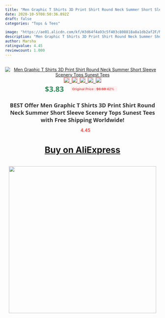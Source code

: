 ```yaml
---
title: "Men Graphic T Shirts 3D Print Shirt Round Neck Summer Short Sleeve Scenery Tops Sunest Tees"
date: 2020-10-5T08:50:36.892Z
draft: false
categories: "Tops & Tees"

image: "https://ae01.alicdn.com/kf/H3d64f4a93c5f403c808818a8a1db2af2F/Men-Graphic-T-Shirts-3D-Print-Shirt-Round-Neck-Summer-Short-Sleeve-Scenery-Tops-Sunest-Tees.jpg"
description: "Men Graphic T Shirts 3D Print Shirt Round Neck Summer Short Sleeve Scenery Tops Sunest Tees"
author: Marsha
ratingvalue: 4.45
reviewcount: 1.000
---
```

<br>
<div style="text-align: center;">
<a href="https://s.click.aliexpress.com/e/_AVpcFj" target="_blank" rel="nofollow noopener noreferrer"><img alt="Men Graphic T Shirts 3D Print Shirt Round Neck Summer Short Sleeve Scenery Tops Sunest Tees" class="magnifier-image" src="https://ae01.alicdn.com/kf/H3d64f4a93c5f403c808818a8a1db2af2F/Men-Graphic-T-Shirts-3D-Print-Shirt-Round-Neck-Summer-Short-Sleeve-Scenery-Tops-Sunest-Tees.jpg_640x640.jpg">
<br>
<img style="border:1px solid salmon" src="https://ae01.alicdn.com/kf/H3d64f4a93c5f403c808818a8a1db2af2F/Men-Graphic-T-Shirts-3D-Print-Shirt-Round-Neck-Summer-Short-Sleeve-Scenery-Tops-Sunest-Tees.jpg_120x120.jpg">&nbsp;&nbsp;<img style="border:1px solid salmon" src="https://ae01.alicdn.com/kf/H41e54fed91514a1aa27de11dbbe58825N/Men-Graphic-T-Shirts-3D-Print-Shirt-Round-Neck-Summer-Short-Sleeve-Scenery-Tops-Sunest-Tees.jpg_120x120.jpg">&nbsp;&nbsp;<img style="border:1px solid salmon" src="_120x120.jpg">&nbsp;&nbsp;<img style="border:1px solid salmon" src="_120x120.jpg">&nbsp;&nbsp;<img style="border:1px solid salmon" src="_120x120.jpg"></a></div><br0>
<div style="text-align: center;"><span style="background-color: white; border: 0px; box-sizing: border-box; color: seagreen; display: inline-block; font-family: &quot;open sans&quot; , &quot;arial&quot; , &quot;helvetica&quot; , sans-serif , &quot;heiti&quot;; font-size: 24px; font-stretch: inherit; font-weight: 700; line-height: inherit; margin: 0px 10px 0px 0px; padding: 0px; vertical-align: middle;">$3.83 </span>
<span style="background: rgb(255 , 241 , 241); border-radius: 3px; border: 0px; box-sizing: border-box; color: #ff4747; display: inline-block; font-family: inherit; font-size: 12px; font-stretch: inherit; font-style: inherit; font-variant: inherit; font-weight: 600; line-height: inherit; margin: 0px; padding: 2px 5px; transform: scale(0.9); vertical-align: middle;">Original Price : <b style="text-decoration: line-through;">$6.60 </b> 42%&nbsp;&nbsp;</span></div>
<h1 style="color: #333333; display: inline-block; font-family: &quot;open sans&quot; , &quot;arial&quot; , &quot;helvetica&quot; , sans-serif , &quot;heiti&quot;; font-size: 18px; font-stretch: inherit; font-weight: 700; text-align: center;">BEST Offer Men Graphic T Shirts 3D Print Shirt Round Neck Summer Short Sleeve Scenery Tops Sunest Tees with Free Shipping Worldwide!</h1>
<div style="color: #ff4747; text-align: center;">
<img src="https://4.bp.blogspot.com/-M0ZcTcb-5uY/XleCXlxnR4I/AAAAAAAAAEc/OrjgMkXV1oMQFaCRZj5HQwOCBcu3w1FegCPcBGAYYCw/s1600/star.png" style="height: 15px;">&nbsp;<b>4.45</b></div>
<div class="button_cont" align="center"><a class="buynow_a" href="https://s.click.aliexpress.com/e/_AVpcFj" target="_blank" rel="nofollow noopener noreferrer"><H1>Buy on AliExpress</H1></a></div><br>
<div class="separator" style="clear: both; text-align: center;">
<img src="https://lh3.googleusercontent.com/-pTy5HemUv9M/XlePHvY0dAI/AAAAAAAAAE4/0nX5iRUoIWY8eMW9Dpxeirr157OZliDIgCLcBGAsYHQ/s1600/badge.gif" width="480">
</div>
